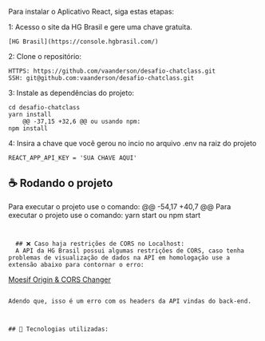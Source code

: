 Para instalar o Aplicativo React, siga estas etapas:

1: Acesso o site da HG Brasil e gere uma chave gratuita.
```
[HG Brasil](https://console.hgbrasil.com/)
```

2: Clone o repositório:
```
HTTPS: https://github.com/vaanderson/desafio-chatclass.git
SSH: git@github.com:vaanderson/desafio-chatclass.git
```
3: Instale as dependências do projeto:
```
cd desafio-chatclass
yarn install
	@@ -37,15 +32,6 @@ ou usando npm:
npm install
```


4: Insira a chave que você gerou no incio no arquivo .env na raiz do projeto

```
REACT_APP_API_KEY = 'SUA CHAVE AQUI'
```



## ☕            Rodando o projeto

Para executar o projeto use o comando:
	@@ -54,17 +40,7 @@ Para executar o projeto use o comando:
yarn start ou npm start
```


  ## ❌ Caso haja restrições de CORS no Localhost:
  A API da HG Brasil possui algumas restrições de CORS, caso tenha problemas de visualização de dados na API em homologação use a extensão abaixo para contornar o erro:

  ```
  [Moesif Origin & CORS Changer](https://chrome.google.com/webstore/detail/moesif-origin-cors-change/digfbfaphojjndkpccljibejjbppifbc)
  
  ```

  Adendo que, isso é um erro com os headers da API vindas do back-end.



  ## 🤝 Tecnologias utilizadas:
